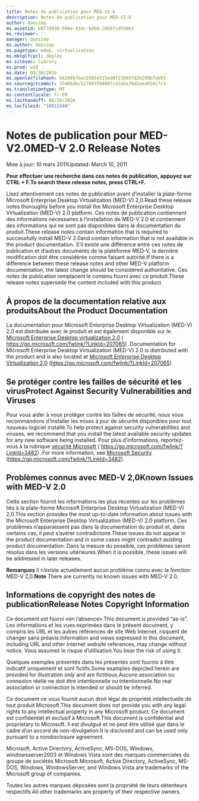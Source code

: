 ```yaml
---
title: Notes de publication pour MED-V2.0
description: Notes de publication pour MED-V2.0
author: dansimp
ms.assetid: b8f7d938-566e-434c-b4b8-28b67cdfd0b1
ms.reviewer: ''
manager: dansimp
ms.author: dansimp
ms.pagetype: mdop, virtualization
ms.mktglfcycl: deploy
ms.sitesec: library
ms.prod: w10
ms.date: 08/30/2016
ms.openlocfilehash: b4268b7bac6505d315ed0f23d657d2b299b7ab93
ms.sourcegitcommit: 354664bc527d93f80687cd2eba70d1eea024c7c3
ms.translationtype: MT
ms.contentlocale: fr-FR
ms.lasthandoff: 06/26/2020
ms.locfileid: "10811549"
---
```

# <span data-ttu-id="eccbb-103">Notes de publication pour MED-V2.0</span><span class="sxs-lookup"><span data-stu-id="eccbb-103">MED-V 2.0 Release Notes</span></span>


<span data-ttu-id="eccbb-104">Mise à jour: 10 mars 2011</span><span class="sxs-lookup"><span data-stu-id="eccbb-104">Updated: March 10, 2011</span></span>

**<span data-ttu-id="eccbb-105">Pour effectuer une recherche dans ces notes de publication, appuyez sur CTRL + F.</span><span class="sxs-lookup"><span data-stu-id="eccbb-105">To search these release notes, press CTRL+F.</span></span>**

<span data-ttu-id="eccbb-106">Lisez attentivement ces notes de publication avant d’installer la plate-forme Microsoft Enterprise Desktop Virtualization (MED-V) 2,0.</span><span class="sxs-lookup"><span data-stu-id="eccbb-106">Read these release notes thoroughly before you install the Microsoft Enterprise Desktop Virtualization (MED-V) 2.0 platform.</span></span> <span data-ttu-id="eccbb-107">Ces notes de publication contiennent des informations nécessaires à l’installation de MED-V 2.0 et contiennent des informations qui ne sont pas disponibles dans la documentation du produit.</span><span class="sxs-lookup"><span data-stu-id="eccbb-107">These release notes contain information that is required to successfully install MED-V 2.0and contain information that is not available in the product documentation.</span></span> <span data-ttu-id="eccbb-108">S’il existe une différence entre ces notes de publication et d’autres documents de la plateforme MED-V, la dernière modification doit être considérée comme faisant autorité.</span><span class="sxs-lookup"><span data-stu-id="eccbb-108">If there is a difference between these release notes and other MED-V platform documentation, the latest change should be considered authoritative.</span></span> <span data-ttu-id="eccbb-109">Ces notes de publication remplacent le contenu fourni avec ce produit.</span><span class="sxs-lookup"><span data-stu-id="eccbb-109">These release notes supersede the content included with this product.</span></span>

## <span data-ttu-id="eccbb-110">À propos de la documentation relative aux produits</span><span class="sxs-lookup"><span data-stu-id="eccbb-110">About the Product Documentation</span></span>


<span data-ttu-id="eccbb-111">La documentation pour Microsoft Enterprise Desktop Virtualization (MED-V) 2,0 est distribuée avec le produit et est également disponible sur le [Microsoft Enterprise Desktop virtualization 2,0](https://go.microsoft.com/fwlink/?LinkID=207065) ( https://go.microsoft.com/fwlink/?LinkId=207065) .</span><span class="sxs-lookup"><span data-stu-id="eccbb-111">Documentation for Microsoft Enterprise Desktop Virtualization (MED-V) 2.0 is distributed with the product and is also located at [Microsoft Enterprise Desktop Virtualization 2.0](https://go.microsoft.com/fwlink/?LinkID=207065) (https://go.microsoft.com/fwlink/?LinkId=207065).</span></span>

## <span data-ttu-id="eccbb-112">Se protéger contre les failles de sécurité et les virus</span><span class="sxs-lookup"><span data-stu-id="eccbb-112">Protect Against Security Vulnerabilities and Viruses</span></span>


<span data-ttu-id="eccbb-113">Pour vous aider à vous protéger contre les failles de sécurité, nous vous recommandons d’installer les mises à jour de sécurité disponibles pour tout nouveau logiciel installé.</span><span class="sxs-lookup"><span data-stu-id="eccbb-113">To help protect against security vulnerabilities and viruses, we recommend that you install the latest available security updates for any new software being installed.</span></span> <span data-ttu-id="eccbb-114">Pour plus d’informations, reportez-vous à la rubrique [sécurité Microsoft](https://go.microsoft.com/fwlink/?LinkId=3482) ( https://go.microsoft.com/fwlink/?LinkId=3482) .</span><span class="sxs-lookup"><span data-stu-id="eccbb-114">For more information, see [Microsoft Security](https://go.microsoft.com/fwlink/?LinkId=3482) (https://go.microsoft.com/fwlink/?LinkId=3482).</span></span>

## <span data-ttu-id="eccbb-115">Problèmes connus avec MED-V 2,0</span><span class="sxs-lookup"><span data-stu-id="eccbb-115">Known Issues with MED-V 2.0</span></span>


<span data-ttu-id="eccbb-116">Cette section fournit les informations les plus récentes sur les problèmes liés à la plate-forme Microsoft Enterprise Desktop Virtualization (MED-V) 2,0.</span><span class="sxs-lookup"><span data-stu-id="eccbb-116">This section provides the most up-to-date information about issues with the Microsoft Enterprise Desktop Virtualization (MED-V) 2.0 platform.</span></span> <span data-ttu-id="eccbb-117">Ces problèmes n’apparaissent pas dans la documentation du produit et, dans certains cas, il peut s’avérer contradictoire.</span><span class="sxs-lookup"><span data-stu-id="eccbb-117">These issues do not appear in the product documentation and in some cases might contradict existing product documentation.</span></span> <span data-ttu-id="eccbb-118">Dans la mesure du possible, ces problèmes seront résolus dans les versions ultérieures.</span><span class="sxs-lookup"><span data-stu-id="eccbb-118">When it is possible, these issues will be addressed in later releases.</span></span>

<span data-ttu-id="eccbb-119">**Remarques**  Il n’existe actuellement aucun problème connu avec la fonction MED-V 2,0.</span><span class="sxs-lookup"><span data-stu-id="eccbb-119">**Note** There are currently no known issues with MED-V 2.0.</span></span>

 

## <span data-ttu-id="eccbb-120">Informations de copyright des notes de publication</span><span class="sxs-lookup"><span data-stu-id="eccbb-120">Release Notes Copyright Information</span></span>


<span data-ttu-id="eccbb-121">Ce document est fourni «en l’absence».</span><span class="sxs-lookup"><span data-stu-id="eccbb-121">This document is provided “as-is”.</span></span> <span data-ttu-id="eccbb-122">Les informations et les vues exprimées dans le présent document, y compris les URL et les autres références de site Web Internet, risquent de changer sans préavis.</span><span class="sxs-lookup"><span data-stu-id="eccbb-122">Information and views expressed in this document, including URL and other Internet website references, may change without notice.</span></span> <span data-ttu-id="eccbb-123">Vous assumez le risque d’utilisation.</span><span class="sxs-lookup"><span data-stu-id="eccbb-123">You bear the risk of using it.</span></span>

<span data-ttu-id="eccbb-124">Quelques exemples présentés dans les présentes sont fournis à titre indicatif uniquement et sont fictifs.</span><span class="sxs-lookup"><span data-stu-id="eccbb-124">Some examples depicted herein are provided for illustration only and are fictitious.</span></span><span data-ttu-id="eccbb-125">Aucune association ou connexion réelle ne doit être intentionnelle ou intentionnelle.</span><span class="sxs-lookup"><span data-stu-id="eccbb-125">No real association or connection is intended or should be inferred.</span></span>

<span data-ttu-id="eccbb-126">Ce document ne vous fournit aucun droit légal de propriété intellectuelle de tout produit Microsoft.</span><span class="sxs-lookup"><span data-stu-id="eccbb-126">This document does not provide you with any legal rights to any intellectual property in any Microsoft product.</span></span> <span data-ttu-id="eccbb-127">Ce document est confidentiel et exclusif à Microsoft.</span><span class="sxs-lookup"><span data-stu-id="eccbb-127">This document is confidential and proprietary to Microsoft.</span></span> <span data-ttu-id="eccbb-128">Il est divulgué et ne peut être utilisé que dans le cadre d’un accord de non-divulgation.</span><span class="sxs-lookup"><span data-stu-id="eccbb-128">It is disclosed and can be used only pursuant to a nondisclosure agreement.</span></span>



<span data-ttu-id="eccbb-129">Microsoft, Active Directory, ActiveSync, MS-DOS, Windows, windowsserver2003 et Windows Vista sont des marques commerciales du groupe de sociétés Microsoft.</span><span class="sxs-lookup"><span data-stu-id="eccbb-129">Microsoft, Active Directory, ActiveSync, MS-DOS, Windows, WindowsServer, and Windows Vista are trademarks of the Microsoft group of companies.</span></span>

<span data-ttu-id="eccbb-130">Toutes les autres marques déposées sont la propriété de leurs détenteurs respectifs.</span><span class="sxs-lookup"><span data-stu-id="eccbb-130">All other trademarks are property of their respective owners.</span></span>

 

 





